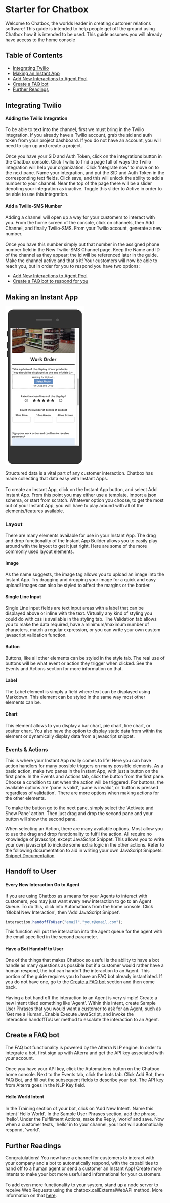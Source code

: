 # Starter for Chatbox

Welcome to Chatbox, the worlds leader in creating customer relations software! 
This guide is intended to help people get off the ground using Chatbox 
how it is intended to be used. This guide assumes you will already 
have access to the home console

## Table of Contents
* [Integrating Twilio](#integrating-twilio) 
* [Making an Instant App](#making-an-instant-app)
* [Add New Interactions to Agent Pool](#handoff-to-user) 
* [Create a FAQ bot](#create-a-faq-bot)
* [Further Readings](#further-readings)


## Integrating Twilio 
#### Adding the Twilio Integration
To be able to text into the channel, first we must bring in the Twilio integration. 
If you already have a Twilio account, grab the sid and auth token from your 
project dashboard. If you do not have an account, you will need to sign up and create a project.
<br><br>
Once you have your SID and Auth Token, click on the integrations button in the Chatbox console. 
Click Twilio to find a page full of ways the Twilio integration will help your organization. 
Click 'Integrate now' to move on to the next pane. Name your integration, and put the SID and Auth Token 
in the corresponding text fields. Click save, and this will unlock the ability to add a number to your channel.
Near the top of the page there will be a slider denoting your integration as inactive. Toggle this slider to 
Active in order to be able to use this integration.

####  Add a Twilio-SMS Number
Adding a channel will open up a way for your customers to interact with you. From the home screen of the console, 
click on channels, then  Add Channel, and finally Twilio-SMS. From your Twilio account, generate a new number. 
<br><br>
Once you have this number simply put that number in the assigned phone number field in the New Twilio-SMS Channel page.
Keep the Name and ID of the channel as they appear; the id will be referenced later in the guide.
Make the channel active and that's it! Your customers will now be able to reach you, but in order for 
you to respond you have two options:
* [Add New Interactions to Agent Pool](#handoff-to-user) 
* [Create a FAQ bot to respond for you](#create-a-faq-bot)

## Making an Instant App
<img src="WorkOrder.png" alt="Work order Instant App" width="250" height="500" />

Structured data is a vital part of any customer interaction. Chatbox has made collecting that data easy with 
Instant Apps.
<br><br>
To create an Instant App, click on the Instant App button, and select Add Instant App. From this point you may 
either use a template, import a json schema, or start from scratch. Whatever option you choose, to get the most out of 
your Instant App, you will have to play around with all of the elements/features available.

### Layout
There are many elements available for use in your Instant App. The drag and drop functionality of the 
Instant App Builder allows you to easily play around with the layout to get it just right. Here are some of the 
more commonly used layout elements.

#### Image
As the name suggests, the image tag allows you to upload an image into the Instant App. Try dragging and 
dropping your image for a quick and easy upload! Images can also be styled to affect the margins or the border.

#### Single Line Input
Single Line input fields are text input areas with a label that can be displayed above or inline with the text. 
Virtually any kind of styling you could do with css is available in the styling tab. The Validation tab allows you 
to make the data required, have a minimum/maximum number of characters, match a regular expression, or you can 
write your own custom javascript validation function.

#### Button
Buttons, like all other elements can be styled in the style tab. The real use of buttons will be what event or action 
they trigger when clicked. See the Events and Actions section for more information on that.

#### Label
The Label element is simply a field where text can be displayed using Markdown. This element can be styled in the 
same way most other elements can be.

#### Chart
This element allows to you display a bar chart, pie chart, line chart, or scatter chart. You also have the option 
to display static data from within the element or dynamically display data from a javascript snippet.

### Events & Actions
This is where your Instant App really comes to life! Here you can have action handlers for many possible triggers 
on many possible elements. As a basic action, make two panes in the Instant App, with just a button on the first pane. 
In the Events and Actions tab, click the button from the first pane. Choose a condition to set when the action will 
be triggered. For buttons, the available options are 'pane is valid', 'pane is invalid', or 'button 
is pressed regardless of validation'. There are more options when making actions for the other elements.

To make the button go to the next pane, simply select the 'Activate and Show Pane' action. Then just drag and drop 
the second pane and your button will show the second pane.

When selecting an Action, there are many available options. Most allow you to use the drag and drop functionality 
to fulfil the action. All require no knowledge of javascript, except JavaScript Snippet. This allows you to write your
own javascript to include some extra logic in the other actions. Refer to the following documentation to aid in 
writing your own JavaScript Snippets: [Snippet Documentation](https://docs.chatbox.com/omce/instant-apps/instant-app-events/actions/javascript-snippets/#function-parameters)

## Handoff to User 
#### Every New Interaction Go to Agent
If you are using Chatbox as a means for your Agents to interact with customers, you may just want every new 
interaction to go to an Agent Queue. To do this, click into Automations from the home console. 
Click 'Global New Interaction', then 'Add JavaScript Snippet'. 
```javascript
interaction.handoffToUser("email","your@email.com");
```
This function will put the interaction into the agent queue for the agent with the email 
specified in the second parameter. 

#### Have a Bot Handoff to User
One of the things that makes Chatbox so useful is the ability to have a bot handle as many questions as possible 
but if a customer would rather have a human respond, the bot can handoff the interaction to an Agent. 
This portion of the guide requires you to have an FAQ bot already instantiated. If you do not have one, go to the 
[Create a FAQ bot](#create-a-faq-bot) section and then come back. 
<br> <br>
Having a bot hand off the interaction to an Agent is very simple! Create a new intent titled something like 'Agent'. 
Within this intent, create Sample User Phrases that you would want a customer to ask for an Agent, 
such as 'Get me a Human'. Enable Execute JavaScript, and invoke the interaction.handoffToUser method 
to escalate the interaction to an Agent.


## Create a FAQ bot
The FAQ bot functionality is powered by the Alterra NLP engine. In order to integrate a bot, 
first sign up with Alterra and get the API key associated with your account.
<br><br>
Once you have your API key, click the Automations button on the Chatbox home console. 
Next to the Events tab, click the bots tab. Click Add Bot, then FAQ Bot, and fill out the subsequent fields to 
describe your bot. The API key from Alterra goes in the NLP Key field. 

#### Hello World Intent
In the Training section of your bot, click on 'Add New Intent'. Name this intent 'Hello World'. 
In the Sample User Phrases section, add the phrase, 'hello'. Under the Fulfillment Actions, 
make the Reply, 'world' and save. Now when a customer texts, 'hello' in to your channel, 
your bot will automatically respond, 'world'.


## Further Readings
Congratulations! You now have a channel for customers to interact with your company and a bot to 
automatically respond, with the capabilities to hand off to a human agent or send a customer an Instant App! 
Create more intents to make your bot more useful and informational for your customers. 
<br><br>
To add even more functionality to your system, stand up a node server to receive Web Requests using the 
chatbox.callExternalWebAPI method. More information on that [here](/NodeServers/README.md).